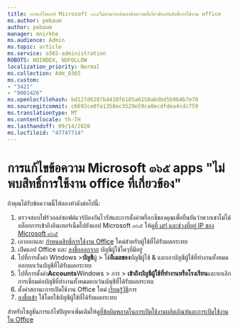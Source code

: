 ```yaml
---
title: การแก้ไขแอป Microsoft ๓๖๕ไม่สามารถค้นหาข้อความที่เกี่ยวข้องกับสิทธิ์การใช้งาน office
ms.author: pebaum
author: pebaum
manager: mnirkhe
ms.audience: Admin
ms.topic: article
ms.service: o365-administration
ROBOTS: NOINDEX, NOFOLLOW
localization_priority: Normal
ms.collection: Adm_O365
ms.custom:
- "3421"
- "9001426"
ms.openlocfilehash: bd127d6287b4438f6105a6158abdbd5b964b7e70
ms.sourcegitcommit: c6692ce0fa1358ec3529e59ca0ecdfdea4cdc759
ms.translationtype: MT
ms.contentlocale: th-TH
ms.lasthandoff: 09/14/2020
ms.locfileid: "47747714"
---
```

# <a name="fixing-the-microsoft-365-apps-couldnt-find-office-licenses-associated-message"></a>การแก้ไขข้อความ Microsoft ๓๖๕ apps "ไม่พบสิทธิ์การใช้งาน office ที่เกี่ยวข้อง"

ถ้าคุณได้รับข้อความนี้ให้ลองทำดังต่อไปนี้:

1. ตรวจสอบไฟร์วอลล์ซอฟต์แวร์ป้องกันไวรัสและการตั้งค่าพร็อกซีของคุณเพื่อยืนยันว่าพวกเขาไม่ได้บล็อกการเข้าถึงอินเทอร์เน็ตไปยังแอป Microsoft ๓๖๕ ให้ดู[ที่ url และช่วงที่อยู่ IP ของ Microsoft ๓๖๕](https://docs.microsoft.com/office365/enterprise/urls-and-ip-address-ranges)
2. เอาออกและ [กำหนดสิทธิ์การใช้งาน Office](https://docs.microsoft.com/microsoft-365/admin/manage/assign-licenses-to-users) ใหม่สำหรับผู้ใช้ที่ได้รับผลกระทบ 
3. เปิดแอป Office และ [ลงชื่อออกจาก](https://support.office.com/article/5a20dc11-47e9-4b6f-945d-478cb6d92071) บัญชีผู้ใช้ใดๆที่มีอยู่
4. ไปที่การตั้งค่า Windows >**บัญชี**ผู้  >  ใช้**อีเมลของ**บัญชีผู้ใช้ & และเอาบัญชีผู้ใช้ที่ทำงานทั้งหมดออกยกเว้นบัญชีที่ได้รับผลกระทบ
5. ไปที่การตั้งค่า**Accounts**Windows > การ  >  **เข้าถึงบัญชีผู้ใช้ที่ทำงานหรือโรงเรียน**และยกเลิกการเชื่อมต่อบัญชีที่ทำงานทั้งหมดยกเว้นบัญชีที่ได้รับผลกระทบ
6. ตั้งค่าสถานะการเปิดใช้งาน Office ใหม่ [เรียนรู้วิธี](https://docs.microsoft.com/office365/troubleshoot/activation/reset-office-365-proplus-activation-state)การ
7. [ลงชื่อเข้า](https://support.office.com/article/628ea040-f265-49de-b986-be09c3ebf8a9) ใช้โดยใช้บัญชีผู้ใช้ที่ได้รับผลกระทบ

สำหรับโซลูชันการแก้ไขปัญหาเพิ่มเติมให้ดู[ที่ข้อผิดพลาดในการเปิดใช้งานผลิตภัณฑ์และการเปิดใช้งานใน Office](https://support.office.com/Article/0d23d3c0-c19c-4b2f-9845-5344fedc4380)